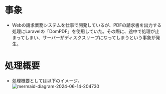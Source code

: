 # 事象

- Webの請求業務システムを仕事で開発しているが、PDFの請求書を出力する処理にLaravelの「DomPDF」を使用していた。その際に、途中で処理が止まってしまい、サーバーがディスクスリープになってしまうという事象が発生。

# 処理概要

- 処理概要としては以下のイメージ。
![mermaid-diagram-2024-06-14-204730](https://github.com/hiddy0329/TIL/assets/91509668/21650465-ee94-4906-ac3d-f528f46c2786)
